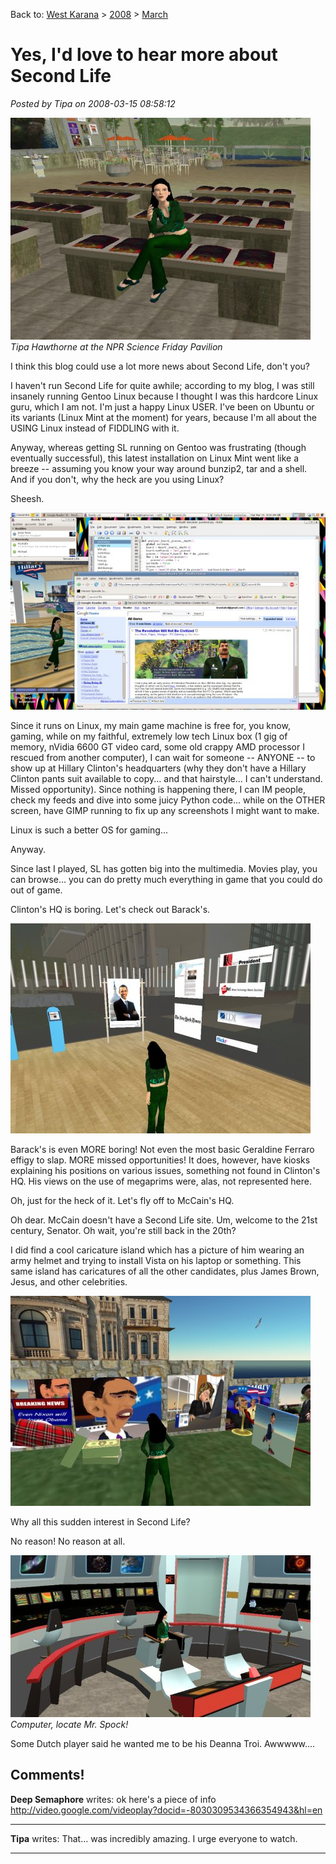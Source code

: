 Back to: [West Karana](/posts/westkarana.md) > [2008](/posts/2008/westkarana.md) > [March](./westkarana.md)
# Yes, I'd love to hear more about Second Life

*Posted by Tipa on 2008-03-15 08:58:12*

![slnpr.jpg](../../../uploads/2008/03/slnpr.jpg)  
*Tipa Hawthorne at the NPR Science Friday Pavilion*

I think this blog could use a lot more news about Second Life, don't you?

I haven't run Second Life for quite awhile; according to my blog, I was still insanely running Gentoo Linux because I thought I was this hardcore Linux guru, which I am not. I'm just a happy Linux USER. I've been on Ubuntu or its variants (Linux Mint at the moment) for years, because I'm all about the USING Linux instead of FIDDLING with it.

Anyway, whereas getting SL running on Gentoo was frustrating (though eventually successful), this latest installation on Linux Mint went like a breeze -- assuming you know your way around bunzip2, tar and a shell. And if you don't, why the heck are you using Linux?

Sheesh.

![clutter.jpg](../../../uploads/2008/03/clutter.jpg)

Since it runs on Linux, my main game machine is free for, you know, gaming, while on my faithful, extremely low tech Linux box (1 gig of memory, nVidia 6600 GT video card, some old crappy AMD processor I rescued from another computer), I can wait for someone -- ANYONE -- to show up at Hillary Clinton's headquarters (why they don't have a Hillary Clinton pants suit available to copy... and that hairstyle... I can't understand. Missed opportunity). Since nothing is happening there, I can IM people, check my feeds and dive into some juicy Python code... while on the OTHER screen, have GIMP running to fix up any screenshots I might want to make.

Linux is such a better OS for gaming...

Anyway.

Since last I played, SL has gotten big into the multimedia. Movies play, you can browse... you can do pretty much everything in game that you could do out of game.

Clinton's HQ is boring. Let's check out Barack's.

![obama.jpg](../../../uploads/2008/03/obama.jpg)

Barack's is even MORE boring! Not even the most basic Geraldine Ferraro effigy to slap. MORE missed opportunities! It does, however, have kiosks explaining his positions on various issues, something not found in Clinton's HQ. His views on the use of megaprims were, alas, not represented here.

Oh, just for the heck of it. Let's fly off to McCain's HQ.

Oh dear. McCain doesn't have a Second Life site. Um, welcome to the 21st century, Senator. Oh wait, you're still back in the 20th?

I did find a cool caricature island which has a picture of him wearing an army helmet and trying to install Vista on his laptop or something. This same island has caricatures of all the other candidates, plus James Brown, Jesus, and other celebrities.

![caricatures.jpg](../../../uploads/2008/03/caricatures.jpg)

Why all this sudden interest in Second Life?

No reason! No reason at all.

![trek.jpg](../../../uploads/2008/03/trek.jpg)  
*Computer, locate Mr. Spock!*

Some Dutch player said he wanted me to be his Deanna Troi. Awwwww....



## Comments!

**Deep Semaphore** writes: ok here's a piece of info
http://video.google.com/videoplay?docid=-8030309534366354943&hl=en

---

**Tipa** writes: That... was incredibly amazing. I urge everyone to watch.

---

